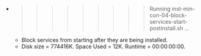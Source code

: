 * >>>>>>>>> Running inst-min-con-04-block-services-start-postinstall.sh ...
  * Block services from starting after they are being installed.
  * Disk size = 774416K. Space Used = 12K. Runtime = 00:00:00:00.
